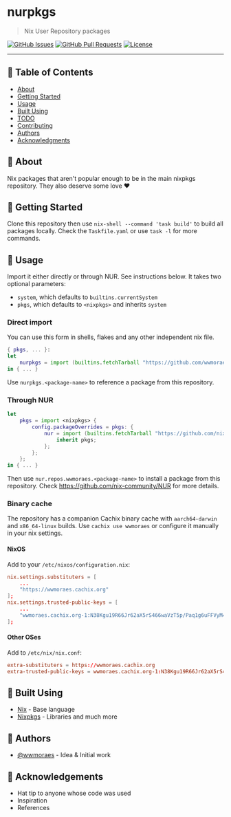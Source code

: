 # nurpkgs

> Nix User Repository packages

[![GitHub Issues](https://img.shields.io/github/issues/wwmoraes/nurpkgs.svg)](https://github.com/wwmoraes/nurpkgs/issues)
[![GitHub Pull Requests](https://img.shields.io/github/issues-pr/wwmoraes/nurpkgs.svg)](https://github.com/wwmoraes/nurpkgs/pulls)
[![License](https://img.shields.io/badge/license-MIT-blue.svg)](/LICENSE)

---

## 📝 Table of Contents

- [About](#-about)
- [Getting Started](#-getting-started)
- [Usage](#-usage)
- [Built Using](#-built-using)
- [TODO](./TODO.md)
- [Contributing](./CONTRIBUTING.md)
- [Authors](#-authors)
- [Acknowledgments](#-acknowledgements)

## 🧐 About

Nix packages that aren't popular enough to be in the main nixpkgs repository.
They also deserve some love ❤️

## 🏁 Getting Started

Clone this repository then use `nix-shell --command 'task build'` to build all
packages locally. Check the `Taskfile.yaml` or use `task -l` for more commands.

## 🎈 Usage

Import it either directly or through NUR. See instructions below. It takes two
optional parameters:

- `system`, which defaults to `builtins.currentSystem`
- `pkgs`, which defaults to `<nixpkgs>` and inherits `system`

### Direct import

You can use this form in shells, flakes and any other independent nix file.

```nix
{ pkgs, ... }:
let
	nurpkgs = import (builtins.fetchTarball "https://github.com/wwmoraes/nurpkgs/archive/master.tar.gz") { inherit pkgs; };
in { ... }
```
Use `nurpkgs.<package-name>` to reference a package from this repository.

### Through NUR

```nix
let
	pkgs = import <nixpkgs> {
		config.packageOverrides = pkgs: {
			nur = import (builtins.fetchTarball "https://github.com/nix-community/NUR/archive/master.tar.gz") {
				inherit pkgs;
			};
		};
	};
in { ... }
```
Then use `nur.repos.wwmoraes.<package-name>` to install a package from this
repository. Check <https://github.com/nix-community/NUR> for more details.

### Binary cache

The repository has a companion Cachix binary cache with `aarch64-darwin` and
`x86_64-linux` builds. Use `cachix use wwmoraes` or configure it manually in
your nix settings.

#### NixOS

Add to your `/etc/nixos/configuration.nix`:

```conf
nix.settings.substituters = [
	...
	"https://wwmoraes.cachix.org"
];
nix.settings.trusted-public-keys = [
	...
	"wwmoraes.cachix.org-1:N38Kgu19R66Jr62aX5rS466waVzT5p/Paq1g6uFFVyM="
];
```

#### Other OSes

Add to `/etc/nix/nix.conf`:

```conf
extra-substituters = https://wwmoraes.cachix.org
extra-trusted-public-keys = wwmoraes.cachix.org-1:N38Kgu19R66Jr62aX5rS466waVzT5p/Paq1g6uFFVyM=
```

## 🔧 Built Using

- [Nix](https://nixos.org) - Base language
- [Nixpkgs](https://github.com/NixOS/nixpkgs) - Libraries and much more

## 🧍 Authors

- [@wwmoraes](https://github.com/wwmoraes) - Idea & Initial work

## 🎉 Acknowledgements

- Hat tip to anyone whose code was used
- Inspiration
- References
